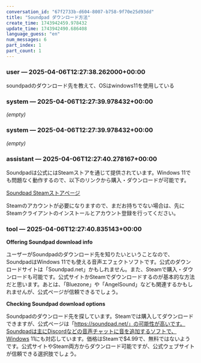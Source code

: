 ```yaml
---
conversation_id: "67f2733b-d604-8007-b758-9f70e25d93dd"
title: "Soundpad ダウンロード方法"
create_time: 1743942459.978432
update_time: 1743942490.686408
language_guess: "en"
num_messages: 6
part_index: 1
part_count: 1
---
```


### user — 2025-04-06T12:27:38.262000+00:00

soundpadのダウンロード先を教えて、OSはwindows11を使用している

### system — 2025-04-06T12:27:39.978432+00:00

_(empty)_

### system — 2025-04-06T12:27:39.978432+00:00

_(empty)_

### assistant — 2025-04-06T12:27:40.278167+00:00

Soundpadは公式にはSteamストアを通じて提供されています。Windows 11でも問題なく動作するので、以下のリンクから購入・ダウンロードが可能です。

[Soundpad Steamストアページ](https://store.steampowered.com/app/[[REDACTED_PHONE]]/Soundpad/)

Steamのアカウントが必要になりますので、まだお持ちでない場合は、先にSteamクライアントのインストールとアカウント登録を行ってください。

### tool — 2025-04-06T12:27:40.835143+00:00

**Offering Soundpad download info**

ユーザーがSoundpadのダウンロード先を知りたいということなので、SoundpadはWindows 11でも使える音声エフェクトソフトです。公式のダウンロードサイトは「Soundpad.net」かもしれません。また、Steamで購入・ダウンロードも可能です。公式サイトかSteamでダウンロードするのが基本的な方法だと思います。あとは、「Bluezone」や「AngelSound」なども関連するかもしれませんが、公式ページが信頼できるでしょう。

**Checking Soundpad download options**

Soundpadのダウンロード先を探しています。Steamでは購入してダウンロードできますが、公式ページは「https://soundpad.net/」の可能性が高いです。Soundpadは主にDiscordなどの音声チャットに音を追加するソフトで、Windows 11にも対応しています。価格はSteamで$4.99で、無料ではないようです。公式サイトやSteam両方からダウンロード可能ですが、公式ウェブサイトが信頼できる選択肢でしょう。
